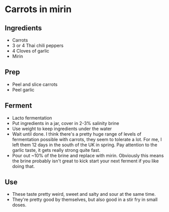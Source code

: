 # Carrots in mirin

## Ingredients
* Carrots
* 3 or 4 Thai chili peppers
* 4 Cloves of garlic
* Mirin

## Prep
* Peel and slice carrots
* Peel garlic

## Ferment
* Lacto fermentation
* Put ingredients in a jar, cover in 2-3% salinity brine
* Use weight to keep ingredients under the water
* Wait until done. I think there's a pretty huge range of levels of fermentation possible with carrots, they seem 
  to tolerate a lot. For me, I left them 12 days in the south of the UK in spring. Pay attention to the garlic taste, it 
  gets really strong quite fast.
* Pour out ~10% of the brine and replace with mirin. Obviously this means the brine probably isn't great to kick start your 
  next ferment if you like doing that.
  
## Use
* These taste pretty weird, sweet and salty and sour at the same time. 
* They're pretty good by themselves, but also good in a stir fry in small doses.
